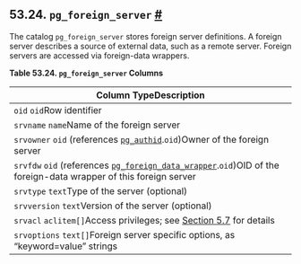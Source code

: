 ## 53.24. `pg_foreign_server` [#](#CATALOG-PG-FOREIGN-SERVER)

The catalog `pg_foreign_server` stores foreign server definitions. A foreign server describes a source of external data, such as a remote server. Foreign servers are accessed via foreign-data wrappers.

**Table 53.24. `pg_foreign_server` Columns**

| Column TypeDescription                                                                                                                                                                     |
| ------------------------------------------------------------------------------------------------------------------------------------------------------------------------------------------ |
| `oid` `oid`Row identifier                                                                                                                                                                  |
| `srvname` `name`Name of the foreign server                                                                                                                                                 |
| `srvowner` `oid` (references [`pg_authid`](catalog-pg-authid.html "53.8. pg_authid").`oid`)Owner of the foreign server                                                                     |
| `srvfdw` `oid` (references [`pg_foreign_data_wrapper`](catalog-pg-foreign-data-wrapper.html "53.23. pg_foreign_data_wrapper").`oid`)OID of the foreign-data wrapper of this foreign server |
| `srvtype` `text`Type of the server (optional)                                                                                                                                              |
| `srvversion` `text`Version of the server (optional)                                                                                                                                        |
| `srvacl` `aclitem[]`Access privileges; see [Section 5.7](ddl-priv.html "5.7. Privileges") for details                                                                                      |
| `srvoptions` `text[]`Foreign server specific options, as “keyword=value” strings                                                                                                           |
